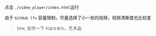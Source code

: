 点击 `./video_player/index.html`运行

由于 `GitHub lfs` 容量限制，尽量选择了小一些的视频，视频清晰度也比较差 

> btw, 宣传一下 `利兹与青鸟`，艺术品
